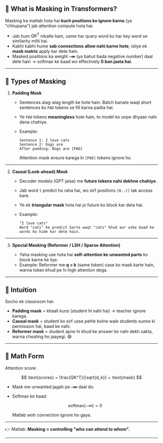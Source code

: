 ## 🔹 What is Masking in Transformers?

Masking ka matlab hota hai **kuch positions ko ignore karna** (ya "chhupana") jab attention compute hota hai.

* Jab hum $QK^T$ nikalte hain, usme har query word ko har key word se similarity milti hai.
* Kabhi kabhi hume **sab connections allow nahi karne hote**, isliye ek **mask matrix** apply kar dete hain.
* Masked positions ka weight **-∞** (ya bahut bada negative number) daal dete hain → softmax ke baad wo effectively **0 ban jaata hai**.

---

## 🔹 Types of Masking

1. **Padding Mask**

   * Sentences alag-alag length ke hote hain. Batch banate waqt short sentences ko `PAD` tokens se fill karna padta hai.
   * Ye `PAD` tokens **meaningless** hote hain, to model ko unpe dhyaan nahi dena chahiye.
   * Example:

     ```
     Sentence 1: I love cats
     Sentence 2: Dogs are
     After padding: Dogs are [PAD]
     ```

     Attention mask ensure karega ki `[PAD]` tokens ignore ho.

---

2. **Causal (Look-ahead) Mask**

   * Decoder models (GPT jaise) me **future tokens nahi dekhne chahiye**.
   * Jab word `t` predict ho raha hai, wo sirf positions `[0..t]` tak access kare.
   * Ye ek **triangular mask** hota hai jo future ko block kar deta hai.
   * Example:

     ```
     "I love cats"
     Word "cats" ko predict karte waqt "cats" khud aur uske baad ke words ko hide kar dete hain.
     ```

---

3. **Special Masking (Reformer / LSH / Sparse Attention)**

   * Yaha masking use hota hai **self-attention ke unwanted parts** ko block karne ke liye.
   * Example: Reformer me **q = k** (same token) case ko mask karte hain, warna token khud pe hi high attention dega.

---

## 🔹 Intuition

Socho ek classroom hai:

* **Padding mask** = khaali kursi (student hi nahi hai) → teacher ignore karega.
* **Causal mask** = student ko sirf usse pehle bolne wale students sunne ki permission hai, baad ke nahi.
* **Reformer mask** = student apne hi khud ke answer ko nahi dekh sakta, warna cheating ho jaayegi. 😅

---

## 🔹 Math Form

Attention score:

$$
\text{scores} = \frac{QK^T}{\sqrt{d_k}} + \text{mask}
$$

* Mask me unwanted jagah pe **-∞** daal do.
* Softmax ke baad:

  $$\text{softmax}(-∞) = 0$$

  Matlab woh connection ignore ho gaya.

---

👉 Matlab: **Masking = controlling "who can attend to whom".**

---

